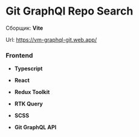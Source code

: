 # Git GraphQl Repo Search

Сборщик: **Vite** 

Url: https://vm-graphql-git.web.app/

### Frontend
- **Typescript**
- **React**
- **Redux Toolkit**
- **RTK Query**
- **SCSS**


- **Git GraphQL API**